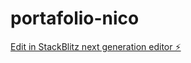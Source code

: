 # portafolio-nico

[Edit in StackBlitz next generation editor ⚡️](https://stackblitz.com/~/github.com/Nickelanalista/portafolio-nico)